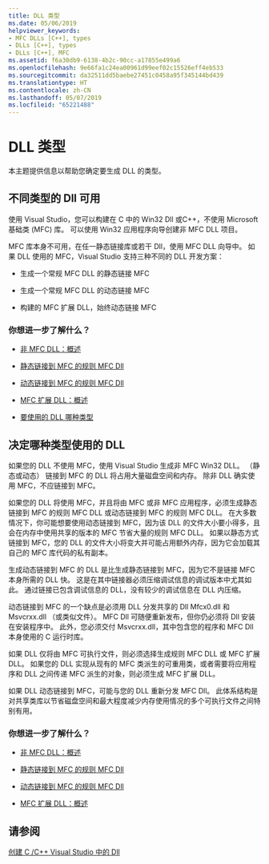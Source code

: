 ```yaml
---
title: DLL 类型
ms.date: 05/06/2019
helpviewer_keywords:
- MFC DLLs [C++], types
- DLLs [C++], types
- DLLs [C++], MFC
ms.assetid: f6a30db9-6138-4b2c-90cc-a17855e499a6
ms.openlocfilehash: 9e66fa1c24ea00961d99eef02c15526eff4eb533
ms.sourcegitcommit: da32511dd5baebe27451c0458a95f345144bd439
ms.translationtype: HT
ms.contentlocale: zh-CN
ms.lasthandoff: 05/07/2019
ms.locfileid: "65221488"
---
```

# <a name="kinds-of-dlls"></a>DLL 类型

本主题提供信息以帮助您确定要生成 DLL 的类型。

##  <a name="_core_the_different_kinds_of_dlls_available_with_visual_c.2b2b"></a> 不同类型的 Dll 可用

使用 Visual Studio，您可以构建在 C 中的 Win32 Dll 或C++，不使用 Microsoft 基础类 (MFC) 库。 可以使用 Win32 应用程序向导创建非 MFC DLL 项目。

MFC 库本身不可用，在任一静态链接库或若干 Dll，使用 MFC DLL 向导中。 如果 DLL 使用的 MFC，Visual Studio 支持三种不同的 DLL 开发方案：

- 生成一个常规 MFC DLL 的静态链接 MFC

- 生成一个常规 MFC DLL 的动态链接 MFC

- 构建的 MFC 扩展 DLL，始终动态链接 MFC

### <a name="what-do-you-want-to-know-more-about"></a>你想进一步了解什么？

- [非 MFC DLL：概述](non-mfc-dlls-overview.md)

- [静态链接到 MFC 的规则 MFC Dll](regular-dlls-statically-linked-to-mfc.md)

- [动态链接到 MFC 的规则 MFC Dll](regular-dlls-dynamically-linked-to-mfc.md)

- [MFC 扩展 DLL：概述](extension-dlls-overview.md)

- [要使用的 DLL 哪种类型](#_core_which_kind_of_dll_to_use)

##  <a name="_core_which_kind_of_dll_to_use"></a> 决定哪种类型使用的 DLL

如果您的 DLL 不使用 MFC，使用 Visual Studio 生成非 MFC Win32 DLL。 （静态或动态） 链接到 MFC 的 DLL 将占用大量磁盘空间和内存。 除非 DLL 确实使用 MFC，不应链接到 MFC。

如果您的 DLL 将使用 MFC，并且将由 MFC 或非 MFC 应用程序，必须生成静态链接到 MFC 的规则 MFC DLL 或动态链接到 MFC 的规则 MFC DLL。 在大多数情况下，你可能想要使用动态链接到 MFC，因为该 DLL 的文件大小要小得多，且会在内存中使用共享的版本的 MFC 节省大量的规则 MFC DLL。 如果以静态方式链接到 MFC，您的 DLL 的文件大小将变大并可能占用额外内存，因为它会加载其自己的 MFC 库代码的私有副本。

生成动态链接到 MFC 的 DLL 是比生成静态链接到 MFC，因为它不是链接 MFC 本身所需的 DLL 快。 这是在其中链接器必须压缩调试信息的调试版本中尤其如此。 通过链接已包含调试信息的 DLL，没有较少的调试信息在 DLL 内压缩。

动态链接到 MFC 的一个缺点是必须用 DLL 分发共享的 Dll Mfcx0.dll 和 Msvcrxx.dll （或类似文件）。 MFC Dll 可随便重新发布，但你仍必须将 Dll 安装在安装程序中。 此外，您必须交付 Msvcrxx.dll，其中包含您的程序和 MFC Dll 本身使用的 C 运行时库。

如果 DLL 仅将由 MFC 可执行文件，则必须选择生成规则 MFC DLL 或 MFC 扩展 DLL。 如果您的 DLL 实现从现有的 MFC 类派生的可重用类，或者需要将应用程序和 DLL 之间传递 MFC 派生的对象，则必须生成 MFC 扩展 DLL。

如果 DLL 动态链接到 MFC，可能与您的 DLL 重新分发 MFC Dll。 此体系结构是对共享类库以节省磁盘空间和最大程度减少内存使用情况的多个可执行文件之间特别有用。

### <a name="what-do-you-want-to-know-more-about"></a>你想进一步了解什么？

- [非 MFC DLL：概述](non-mfc-dlls-overview.md)

- [静态链接到 MFC 的规则 MFC Dll](regular-dlls-statically-linked-to-mfc.md)

- [动态链接到 MFC 的规则 MFC Dll](regular-dlls-dynamically-linked-to-mfc.md)

- [MFC 扩展 DLL：概述](extension-dlls-overview.md)

## <a name="see-also"></a>请参阅

[创建 C /C++ Visual Studio 中的 Dll](dlls-in-visual-cpp.md)
